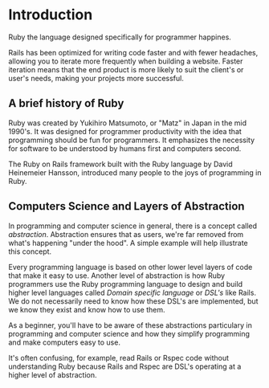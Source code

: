 # Introduction

Ruby the language designed specifically for programmer happines.

Rails has been optimized for writing code faster and with fewer headaches, allowing you to iterate more frequently when building a website. Faster iteration means that the end product is more likely to suit the client's or user's needs, making your projects more successful.

## A brief history of Ruby

Ruby was created by Yukihiro Matsumoto, or "Matz" in Japan in the mid 1990's. It was designed for programmer productivity with the idea that programming should be fun for programmers. It emphasizes the necessity for software to be understood by humans first and computers second.

The Ruby on Rails framework built with the Ruby language by David Heinemeier Hansson, introduced many people to the joys of programming in Ruby.

## Computers Science and Layers of Abstraction

In programming and computer science in general, there is a concept called _abstraction_. Abstraction ensures that as users, we're far removed from what's happening "under the hood".
A simple example will help illustrate this concept.

Every programming language is based on other lower level layers of code that make it easy to use. Another level of abstraction is how Ruby programmers use the Ruby programming language to design and build higher level languages called _Domain specific language_ or _DSL's_ like Rails. We do not necessarily need to know how these DSL's are implemented, but we know they exist and know how to use them.

As a beginner, you'll have to be aware of these abstractions particulary in programming and computer science and how they simplify programming and make computers easy to use.

It's often confusing, for example, read Rails or Rspec code without understanding Ruby because Rails and Rspec are DSL's operating at a higher level of abstraction.
